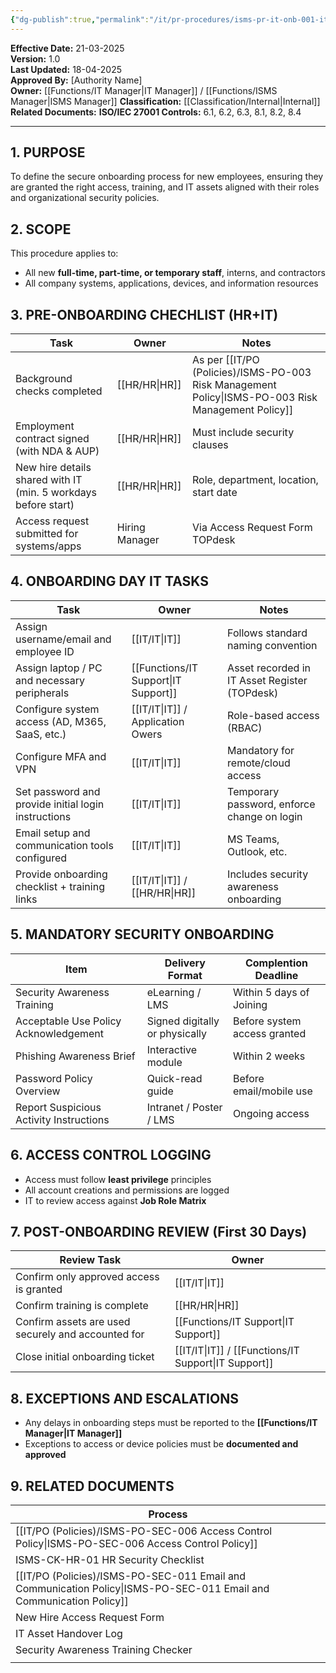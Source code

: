 ```yaml
---
{"dg-publish":true,"permalink":"/it/pr-procedures/isms-pr-it-onb-001-it-onboarding-produce-new-employees/","tags":["onboarding","procedure"],"noteIcon":"lightbulb"}
---
```


 **Effective Date:** 21-03-2025  
**Version:** 1.0  
**Last Updated:** 18-04-2025  
**Approved By:** [Authority Name]  
**Owner:** [[Functions/IT Manager\|IT Manager]] / [[Functions/ISMS Manager\|ISMS Manager]]
**Classification:** [[Classification/Internal\|Internal]]
**Related Documents:** 
**ISO/IEC 27001 Controls:** 6.1, 6.2, 6.3, 8.1, 8.2, 8.4

---
## **1. PURPOSE**  
To define the secure onboarding process for new employees, ensuring they are granted the right access, training, and IT assets aligned with their roles and organizational security policies.
## **2. SCOPE**
This procedure applies to:
- All new **full-time, part-time, or temporary staff**, interns, and contractors
- All company systems, applications, devices, and information resources
## **3. PRE-ONBOARDING CHECHLIST (HR+IT)** 
 
| Task                                                           | Owner          | Notes                                         |
| -------------------------------------------------------------- | -------------- | --------------------------------------------- |
| Background checks completed                                    | [[HR/HR\|HR]]         | As per [[IT/PO (Policies)/ISMS-PO-003 Risk Management Policy\|ISMS-PO-003 Risk Management Policy]] |
| Employment contract signed (with NDA & AUP)                    | [[HR/HR\|HR]]         | Must include security clauses                 |
| New hire details shared with IT (min. 5 workdays before start) | [[HR/HR\|HR]]         | Role, department, location, start date        |
| Access request submitted for systems/apps                      | Hiring Manager | Via Access Request Form TOPdesk               |
## **4. ONBOARDING DAY IT TASKS**

| **Task**                                            | **Owner**                  | Notes                                         |
| --------------------------------------------------- | -------------------------- | --------------------------------------------- |
| Assign username/email and employee ID               | [[IT/IT\|IT]]                     | Follows standard naming convention            |
| Assign laptop / PC and necessary peripherals        | [[Functions/IT Support\|IT Support]]             | Asset recorded in IT Asset Register (TOPdesk) |
| Configure system access (AD, M365, SaaS, etc.)      | [[IT/IT\|IT]] / Application Owers | Role-based access (RBAC)                      |
| Configure MFA and VPN                               | [[IT/IT\|IT]]                     | Mandatory for remote/cloud access             |
| Set password and provide initial login instructions | [[IT/IT\|IT]]                     | Temporary password, enforce change on login   |
| Email setup and communication tools configured      | [[IT/IT\|IT]]                     | MS Teams, Outlook, etc.                       |
| Provide onboarding checklist + training links       | [[IT/IT\|IT]]  / [[HR/HR\|HR]]           | Includes security awareness onboarding        |
## **5. MANDATORY SECURITY ONBOARDING** 

| Item                                    | Delivery Format                | Complention Deadline         |
| --------------------------------------- | ------------------------------ | ---------------------------- |
| Security Awareness Training             | eLearning / LMS                | Within 5 days of Joining     |
| Acceptable Use Policy Acknowledgement   | Signed digitally or physically | Before system access granted |
| Phishing Awareness Brief                | Interactive module             | Within 2 weeks               |
| Password Policy Overview                | Quick-read guide               | Before email/mobile use      |
| Report Suspicious Activity Instructions | Intranet / Poster / LMS        | Ongoing access               |
## **6. ACCESS CONTROL LOGGING**  
- Access must follow **least privilege** principles
- All account creations and permissions are logged
- IT to review access against **Job Role Matrix**
## **7. POST-ONBOARDING REVIEW (First 30 Days)**  

| Review Task                                        | Owner                   |
| -------------------------------------------------- | ----------------------- |
| Confirm only approved access is granted            | [[IT/IT\|IT]]                  |
| Confirm training is complete                       | [[HR/HR\|HR]]                  |
| Confirm assets are used securely and accounted for | [[Functions/IT Support\|IT Support]]          |
| Close initial onboarding ticket                    | [[IT/IT\|IT]] / [[Functions/IT Support\|IT Support]] |
## **8. EXCEPTIONS AND ESCALATIONS**
- Any delays in onboarding steps must be reported to the **[[Functions/IT Manager\|IT Manager]]**
- Exceptions to access or device policies must be **documented and approved**
## **9. RELATED DOCUMENTS**

| Process                                            |
| -------------------------------------------------- |
| [[IT/PO (Policies)/ISMS-PO-SEC-006 Access Control Policy\|ISMS-PO-SEC-006 Access Control Policy]]          |
| ISMS-CK-HR-01 HR Security Checklist                |
| [[IT/PO (Policies)/ISMS-PO-SEC-011 Email and Communication Policy\|ISMS-PO-SEC-011 Email and Communication Policy]] |
| New Hire Access Request Form                       |
| IT Asset Handover Log                              |
| Security Awareness Training Checker                |
|                                                    |








